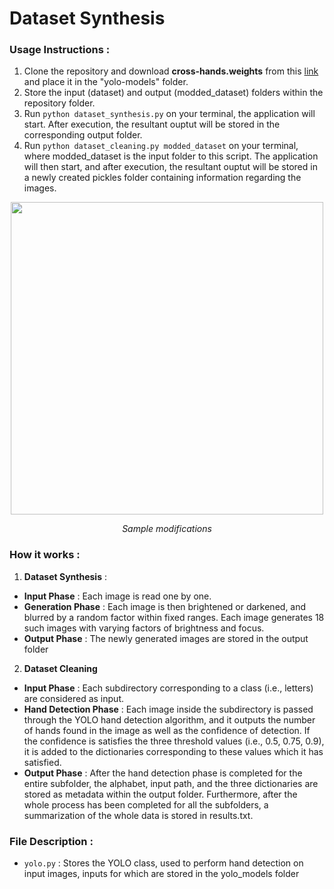 # Dataset Synthesis

### Usage Instructions :

1. Clone the repository and download **cross-hands.weights** from this [link](https://github.com/cansik/yolo-hand-detection/releases/download/pretrained/cross-hands.weights) and place it in the "yolo-models" folder.
2. Store the input (dataset) and output (modded_dataset) folders within the repository folder. 
3. Run ```python dataset_synthesis.py``` on your terminal, the application will start. After execution, the resultant ouptut will be stored in the corresponding output folder.
4. Run ```python dataset_cleaning.py modded_dataset``` on your terminal, where modded_dataset is the input folder to this script. The application will then start, and after execution, the resultant ouptut will be stored in a newly created pickles folder containing information regarding the images.

<p align="center">
  <img src="https://user-images.githubusercontent.com/39513876/119351798-85d3f200-bcbe-11eb-9f70-699c15256185.png" width="500">
</p>
<div align="center"> <i>Sample modifications</i> </div>
</n>


### How it works :

1. **Dataset Synthesis** :
- **Input Phase** : Each image is read one by one. 
- **Generation Phase** : Each image is then brightened or darkened, and blurred by a random factor within fixed ranges. Each image generates 18 such images with varying factors of brightness and focus. 
- **Output Phase** : The newly generated images are stored in the output folder

2. **Dataset Cleaning**
- **Input Phase** : Each subdirectory corresponding to a class (i.e., letters) are considered as input.
- **Hand Detection Phase** : Each image inside the subdirectory is passed through the YOLO hand detection algorithm, and it outputs the number of hands found in the image as well as the confidence of detection. If the confidence is satisfies the three threshold values (i.e., 0.5, 0.75, 0.9), it is added to the dictionaries corresponding to these values which it has satisfied.
-  **Output Phase** : After the hand detection phase is completed for the entire subfolder, the alphabet, input path, and the three dictionaries are stored as metadata within the output folder. Furthermore, after the whole process has been completed for all the subfolders, a summarization of the whole data is stored in results.txt.  

### File Description :

- ```yolo.py``` : Stores the YOLO class, used to perform hand detection on input images, inputs for which are stored in the yolo_models folder
